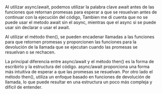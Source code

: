 Al utilizar async/await, podemos utilizar la palabra clave await antes de las funciones que retornan promesas para esperar a que se resuelvan antes de continuar con la ejecución del código, Tambien me di cuenta que no se puede usar el metodo await sin el async, mientras que el async si se puede usar sin declarar o usar el await. 

Al utilizar el método then(), se pueden encadenar llamadas a las funciones para que retornen promesas y proporcionen las funciones para la devolución de la llamada que se ejecutan cuando las promesas se resuelvan o se rechacen.

La principal diferencia entre async/await y el método then() es la forma de escribirlo y la estructura del código. async/await proporciona una forma más intuitiva de esperar a que las promesas se resuelvan. Por otro lado el método then(), utiliza un enfoque basado en funciones de devolución de llamada, lo que puede resultar en una estructura un poco más compleja y dificil de entender.